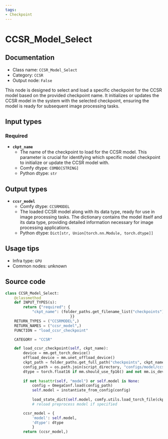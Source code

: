 ```yaml
---
tags:
- Checkpoint
---
```


# CCSR_Model_Select
## Documentation
- Class name: `CCSR_Model_Select`
- Category: `CCSR`
- Output node: `False`

This node is designed to select and load a specific checkpoint for the CCSR model based on the provided checkpoint name. It initializes or updates the CCSR model in the system with the selected checkpoint, ensuring the model is ready for subsequent image processing tasks.
## Input types
### Required
- **`ckpt_name`**
    - The name of the checkpoint to load for the CCSR model. This parameter is crucial for identifying which specific model checkpoint to initialize or update the CCSR model with.
    - Comfy dtype: `COMBO[STRING]`
    - Python dtype: `str`
## Output types
- **`ccsr_model`**
    - Comfy dtype: `CCSRMODEL`
    - The loaded CCSR model along with its data type, ready for use in image processing tasks. The dictionary contains the model itself and its data type, providing detailed information necessary for image processing applications.
    - Python dtype: `Dict[str, Union[torch.nn.Module, torch.dtype]]`
## Usage tips
- Infra type: `GPU`
- Common nodes: unknown


## Source code
```python
class CCSR_Model_Select:
    @classmethod
    def INPUT_TYPES(s):
        return {"required": { 
            "ckpt_name": (folder_paths.get_filename_list("checkpoints"),),                                             
                             }}
    RETURN_TYPES = ("CCSRMODEL",)
    RETURN_NAMES = ("ccsr_model",)
    FUNCTION = "load_ccsr_checkpoint"

    CATEGORY = "CCSR"

    def load_ccsr_checkpoint(self, ckpt_name):
        device = mm.get_torch_device()
        offload_device = mm.unet_offload_device()
        ckpt_path = folder_paths.get_full_path("checkpoints", ckpt_name)
        config_path = os.path.join(script_directory, "configs/model/ccsr_stage2.yaml")
        dtype = torch.float16 if mm.should_use_fp16() and not mm.is_device_mps(device) else torch.float32
        
        if not hasattr(self, "model") or self.model is None:
            config = OmegaConf.load(config_path)
            self.model = instantiate_from_config(config)
            
            load_state_dict(self.model, comfy.utils.load_torch_file(ckpt_path), strict=True)
            # reload preprocess model if specified

        ccsr_model = {
            'model': self.model, 
            'dtype': dtype
            }
        return (ccsr_model,)

```
